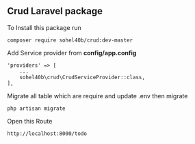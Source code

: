 ## Crud Laravel package

To Install this package run 

    composer require sohel40b/crud:dev-master

Add Service provider from <b>config/app.config</b>

    'providers' => [
        ...
        sohel40b\crud\CrudServiceProvider::class,
    ],

Migrate all table which are require and update .env then migrate

    php artisan migrate
    
Open this Route

    http://localhost:8000/todo
